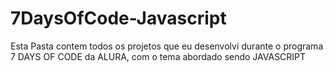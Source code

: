 # 7DaysOfCode-Javascript
Esta Pasta contem todos os projetos que eu desenvolvi durante o programa 7 DAYS OF CODE da ALURA, com o tema abordado sendo JAVASCRIPT
